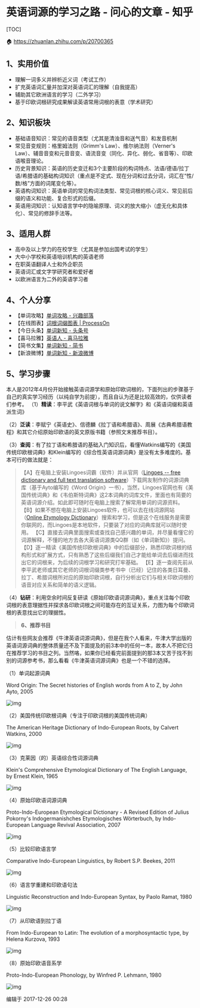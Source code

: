 # 英语词源的学习之路 - 问心的文章 - 知乎

[TOC]

🏠 https://zhuanlan.zhihu.com/p/20700365



## 1、实用价值
- 理解一词多义并辨析近义词（考试工作）
- 扩充英语词汇量并加深对英语词汇的理解（自我提高）
- 辅助其它欧洲语言的学习（二外学习）
- 基于印欧词根研究成果解读英语常用词根的表意（学术研究）

## 2、知识板块
- 基础语音知识：常见的语音类型（尤其是清浊音和送气音）和发音机制
- 常见音变规则：格里姆法则（Grimm's Law）、维尔纳法则（Verner's Law）、辅音音变和元音音变、语流音变（同化、异化、弱化、省音等）、印欧语喉音理论。
- 历史背景知识：英语的历史变迁和3个主要阶段的构词特点、法语/德语/拉丁语/希腊语的基础构词知识（重点是不定式、现在分词和过去分词，词汇在“性/数/格”方面的词尾变化等）。
- 英语构词知识：英语单词的常见构词法类型、常见词根的核心词义、常见前后缀的语义和功能、复合形式的后缀。
- 英语用词知识：认知语言学中的隐喻原理、词义的放大缩小（虚无化和具体化）、常见的修辞手法等。


## 3、适用人群
- 高中及以上学力的在校学生（尤其是参加出国考试的学生）
- 大中小学校和英语培训机构的英语老师
- 在职英语翻译人士和外企职员
- 英语词汇或文字学研究者和爱好者
- 以欧洲语言为二外的英语学习者


## 4、个人分享
- 【单词攻略】[单词攻略 - 兴趣部落](https://link.zhihu.com/?target=http%3A//buluo.qq.com/p/barindex.html%3Fbid%3D294363)
- 【在线图表】[词根词缀图表 | ProcessOn](https://link.zhihu.com/?target=https%3A//www.processon.com/u/englishster)
- 【今日头条】[单词新知 - 头条号](https://link.zhihu.com/?target=http%3A//toutiao.com/m5495658338)
- 【喜马拉雅】[英语人 - 喜马拉雅](https://link.zhihu.com/?target=http%3A//www.ximalaya.com/11613493)
- 【简书文集】[单词新知 - 简书](https://link.zhihu.com/?target=http%3A//www.jianshu.com/users/c0e56f05e06d)
- 【新浪微博】[单词新知 - 新浪微博](https://link.zhihu.com/?target=http%3A//weibo.com/englishster)


## 5、学习步骤
本人是2012年4月份开始接触英语词源学和原始印欧词根的，下面列出的步骤基于自己的真实学习经历（以纯自学为前提），而且自认为还是比较高效的，仅供读者们参考。
（1）**精读**：李平武《英语词根与单词的说文解字》和《英语词缀和英语派生词》

（2）**泛读**：李赋宁《英语史》、信德麟《拉丁语和希腊语》、周展《古典希腊语教程》和其它介绍原始印欧语的英文原版书籍（参照文末推荐书目）。

（3）**查阅**：有了拉丁语和希腊语的基础入门知识后，看懂Watkins编写的《美国传统印欧根词典》和Klein编写的《综合性英语词源词典》是没有太多难度的。基本可行的做法就是：

> 【A】在电脑上安装Lingoes词霸（软件）并从官网（[Lingoes -- free dictionary and full text translation software](https://link.zhihu.com/?target=http%3A//www.lingoes.net/)）下载网友制作的词源词典库（基于Ayto编写的《Word Origin》一书），当然，Lingoes官网也有《美国传统词典》和《韦伯斯特词典》这2本词典的词库文件，里面也有简要的英语词源介绍。如此即可随时在电脑上搜索了解常用单词的词源资料。
> 【B】如果不想在电脑上安装Lingoes软件，也可以去在线词源网站（[Online Etymology Dictionary](https://link.zhihu.com/?target=http%3A//www.etymonline.com/)）搜索和学习，但是这个在线服务是需要你联网的，而Lingoes是本地软件，只要装了对应的词典库就可以随时使用。
> 【C】直接去词典里面搜索或查找自己感兴趣的单词，并尽量看懂它的词源解释，不懂的地方去各大英语词源类QQ群（如《单词新知》）提问。
> 【D】逐一精读《美国传统印欧根词典》中的后缀部分，熟悉印欧词根的结构形式和扩展方式，只有熟悉了这些后缀我们自己才能给单词去后缀进而找出它的词根来，为后续的词根学习和研究打牢基础。
> 【E】逐一查阅先前从李平武老师或其它老师的词根词缀类参考书中（已经）记住的各类日耳曼、拉丁、希腊词根所对应的原始印欧词根，自行分析出它们与相关印欧词根的语音对应关系和简单的语义逻辑。

（4）**钻研**：利用空余时间反复研读《原始印欧语词源词典》，重点关注每个印欧词根的表意理据性并探求各印欧词根之间可能存在的互证关系，力图为每个印欧词根的表意找出它的理据性。

> **6、推荐书目**

估计有些网友会推荐《牛津英语词源词典》，但是在我个人看来，牛津大学出版的英语词源词典的整体质量还不及下面提及的前3本中的任何一本，故本人不把它归在推荐学习的书目之列。当然咯，如果你已经看完前面提到的那3本又苦于找不到别的词源参考书，那么看看《牛津英语词源词典》也是一个不错的选择。

（1）单词起源词典

Word Origin: The Secret histories of English words from A to Z, by John Ayto, 2005

![img](../../pics/f7869980a2438e13ff3b7906e517429c%201440w.webp)

（2）美国传统印欧根词典（专注于印欧词根的美国传统词典）

The American Heritage Dictionary of Indo-European Roots, by Calvert Watkins, 2000

![img](../../../../Assets/Pics/a6fbd60a0e4fc6e1f6eac2b6f1794975_1440w.webp)

（3）克莱因（的）英语综合性词源词典

Klein's Comprehensive Etymological Dictionary of The English Language, by Ernest Klein, 1965

![img](../../../../Assets/Pics/0c680e22f209b537df928b780b53cc43_1440w.webp)

（4）原始印欧语词源词典

Proto-Indo-European Etymological Dictionary - A Revised Edition of Julius Pokorny's Indogermanishches Etymologisches Wörterbuch, by Indo-European Language Revival Association, 2007

![img](../../../../Assets/Pics/ceb9918eeba73692416a22fd79dddbb6_1440w.webp)

（5）比较印欧语言学

Comparative Indo-European Linguistics, by Robert S.P. Beekes, 2011

![img](../../../../Assets/Pics/9f5dc9d2c9b04128dda7b727b00aff64_1440w.webp)

（6）语言学重建和印欧语句法

Linguistic Reconstruction and Indo-European Syntax, by Paolo Ramat, 1980

![img](../../../../Assets/Pics/3287efe15b3bc4dbb0e21762d5bc1cd1_1440w.jpeg)

（7）从印欧语到拉丁语

From Indo-European to Latin: The evolution of a morphosyntactic type, by Helena Kurzova, 1993

![img](../../../../Assets/Pics/cdf6b074b161f42a7676d2205eef119d_1440w.jpeg)

（8）原始印欧语音系学

Proto-Indo-European Phonology, by Winfred P. Lehmann, 1980

![img](../../../../Assets/Pics/b9a60dbf687362233664bcf43851969d_1440w.jpeg)



编辑于 2017-12-26 00:28